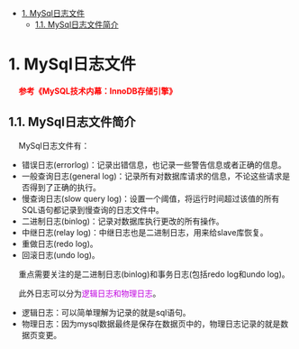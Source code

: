 

<!-- TOC -->

- [1. MySql日志文件](#1-mysql日志文件)
    - [1.1. MySql日志文件简介](#11-mysql日志文件简介)

<!-- /TOC -->


# 1. MySql日志文件  
&emsp; **<font color = "red">参考《MySQL技术内幕：InnoDB存储引擎》</font>**  
<!--
https://mp.weixin.qq.com/s/1FOL7E--rQ9_QUN-dO_4pQ
MySQL中的7种日志你都知道是干啥的吗
https://mp.weixin.qq.com/s/oeKTX-E6W40IjLy5TJewLg

https://mp.weixin.qq.com/s/voW6T241-00DAPpgrh-STw
Mysql 中写操作时保驾护航的三兄弟！ 
https://mp.weixin.qq.com/s/CYPARs7o_X9PnMlkGxtOcw

Redo log 与 Binlog 
https://mp.weixin.qq.com/s/XTpoYW--6PTqotcC8tpF2A
事务日志－－崩溃恢复
https://mp.weixin.qq.com/s/mSxUXHgcHo5a7VAhvjIpCQ

写入流程
https://mp.weixin.qq.com/s/CYPARs7o_X9PnMlkGxtOcw

回顾下写流程
https://mp.weixin.qq.com/s/CYPARs7o_X9PnMlkGxtOcw

-->


## 1.1. MySql日志文件简介  
&emsp; MySql日志文件有：  

* 错误日志(errorlog)：记录出错信息，也记录一些警告信息或者正确的信息。
* 一般查询日志(general log)：记录所有对数据库请求的信息，不论这些请求是否得到了正确的执行。
* 慢查询日志(slow query log)：设置一个阈值，将运行时间超过该值的所有SQL语句都记录到慢查询的日志文件中。
* 二进制日志(binlog)：记录对数据库执行更改的所有操作。
* 中继日志(relay log)：中继日志也是二进制日志，用来给slave库恢复。
* 重做日志(redo log)。
* 回滚日志(undo log)。

&emsp; 重点需要关注的是二进制日志(binlog)和事务日志(包括redo log和undo log)。  

&emsp; 此外日志可以分为<font color = "clime">逻辑日志和物理日志</font>。  
    
* 逻辑日志：可以简单理解为记录的就是sql语句。
* 物理日志：因为mysql数据最终是保存在数据页中的，物理日志记录的就是数据页变更。

